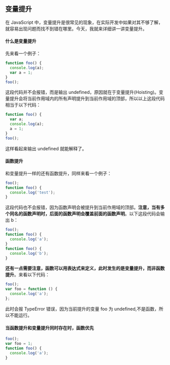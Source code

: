 ## 变量提升

在 JavaScript 中，变量提升是很常见的现象，在实际开发中如果对其不够了解，就容易出现问题而找不到错在哪里。今天，我就来详细讲一讲变量提升。

#### 什么是变量提升

先来看一个例子：

```js
function foo() {
  console.log(a);
  var a = 1;
}
foo();
```

这段代码并不会报错，而是输出 undefined，原因就在于变量提升(Hoisting)。变量提升会将当前作用域内的所有声明提升到当前作用域的顶部，所以以上这段代码相当于以下代码：

```js
function foo() {
  var a;
  console.log(a);
  a = 1;
}
foo();
```

这样看起来输出 undefined 就能解释了。

#### 函数提升

和变量提升一样的还有函数提升，同样来看一个例子：

```js
foo();
function foo() {
  console.log('test');
}
```

这段代码也不会报错，因为函数声明会被提升到当前作用域的顶部。**注意，当有多个同名的函数声明时，后面的函数声明会覆盖前面的函数声明**。以下这段代码会输出 b：

```js
foo();
function foo() {
  console.log('a');
}
function foo() {
  console.log('b');
}
```

**还有一点需要注意，函数可以用表达式来定义，此时发生的是变量提升，而非函数提升**。来看以下代码：

```js
foo();
var foo = function () {
  console.log('a');
};
```

此时会报 TypeError 错误，因为当前提升的变量 foo 为 undefined,不是函数，所以不能运行。

#### 当函数提升和变量提升同时存在时，函数优先

```js
foo();
var foo = 1;
function foo() {
  console.log('a');
}
```
